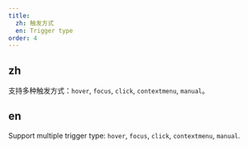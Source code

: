 ```yaml
---
title:
  zh: 触发方式
  en: Trigger type
order: 4
---
```


## zh

支持多种触发方式：`hover`, `focus`, `click`, `contextmenu`, `manual`。

## en

Support multiple trigger type: `hover`, `focus`, `click`, `contextmenu`, `manual`.
